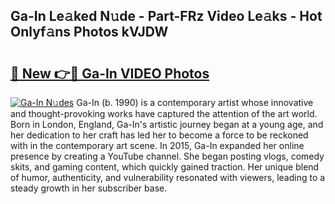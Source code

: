 ## Ga-In Le𝚊ked N𝚞de - Part-FRz Video Le𝚊ks - Hot Onlyf𝚊ns Photos kVJDW

# <h2><a href="http://ac25910.deff.icu/?id=Ga-In">🔗 New 👉🔴 Ga-In VIDEO Photos</a></h2>

[![Ga-In N𝚞des](https://i.imgur.com/rIISA9y.gif)](http://ac25910.deff.icu/?id=Ga-In)
Ga-In (b. 1990) is a contemporary artist whose innovative and thought-provoking works have captured the attention of the art world. Born in London, England, Ga-In's artistic journey began at a young age, and her dedication to her craft has led her to become a force to be reckoned with in the contemporary art scene. In 2015, Ga-In expanded her online presence by creating a YouTube channel. She began posting vlogs, comedy skits, and gaming content, which quickly gained traction. Her unique blend of humor, authenticity, and vulnerability resonated with viewers, leading to a steady growth in her subscriber base.

